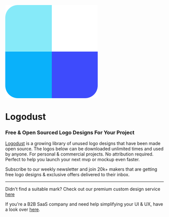 ![Logodust](logodust.svg)

# Logodust
### Free & Open Sourced Logo Designs For Your Project
[Logodust](https://www.logodust.com/) is a growing library of unused logo designs that have been made open source. The logos below can be downloaded unlimited times and used by anyone. For personal & commercial projects. No attribution required. Perfect to help you launch your next mvp or mockup even faster.

Subscribe to our weekly newsletter and join 20k+ makers that are getting free logo designs & exclusive offers delivered to their inbox.

---

Didn't find a suitable mark? Check out our premium custom design service [here](http://fairpixels.co/)

If you're a B2B SaaS company and need help simplifying your UI & UX, have a look over [here](http://fairpixels.pro/).
